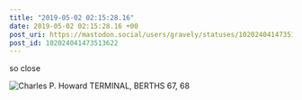 ```yaml
---
title: "2019-05-02 02:15:28.16"
date: 2019-05-02 02:15:28.16 +00
post_uri: https://mastodon.social/users/gravely/statuses/102024041473513622
post_id: 102024041473513622
---
```

so close


![Charles P. Howard TERMINAL, BERTHS 67, 68](/images/14155288.jpg)

